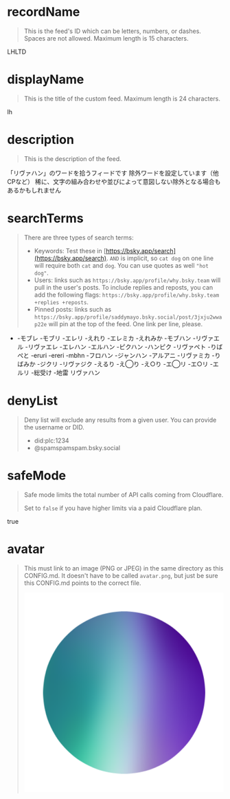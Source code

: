 
# recordName

> This is the feed's ID which can be letters, numbers, or dashes. Spaces are not allowed. Maximum length is 15 characters.

LHLTD

# displayName

> This is the title of the custom feed. Maximum length is 24 characters.

lh

# description

> This is the description of the feed.

「リヴァハン」のワードを拾うフィードです
除外ワードを設定しています（他CPなど）
稀に、文字の組み合わせや並びによって意図しない除外となる場合もあるかもしれません

# searchTerms

> There are three types of search terms:
>
> - Keywords: Test these in [https://bsky.app/search](https://bsky.app/search). `AND` is implicit, so `cat dog` on one line will require both `cat` and `dog`. You can use quotes as well `"hot dog"`.
> - Users: links such as `https://bsky.app/profile/why.bsky.team` will pull in the user's posts. To include replies and reposts, you can add the following flags: `https://bsky.app/profile/why.bsky.team +replies +reposts`.
> - Pinned posts: links such as `https://bsky.app/profile/saddymayo.bsky.social/post/3jxju2wwap22e` will pin at the top of the feed. One link per line, please.

- -モブレ -モブリ -エレリ -えれり -エレミカ -えれみか -モブハン -リヴァエル -リヴァエレ -エレハン -エルハン -ピクハン -ハンピク -リヴァペト -りばぺと -eruri -ereri -mbhn -フロハン -ジャンハン -アルアニ -リヴァミカ -りばみか -ジクリ -リヴァジク -えるり -え◯り -え○り -エ◯リ -エ○リ -エルリ -総受け -地雷 リヴァハン

# denyList

> Deny list will exclude any results from a given user. You can provide the username or DID.
>
> - did:plc:1234
> - @spamspamspam.bsky.social

# safeMode

> Safe mode limits the total number of API calls coming from Cloudflare.
>
> Set to `false` if you have higher limits via a paid Cloudflare plan.

true

# avatar

> This must link to an image (PNG or JPEG) in the same directory as this CONFIG.md. It doesn't have to be called `avatar.png`, but just be sure this CONFIG.md points to the correct file.
>
> ![](ava02.png)

